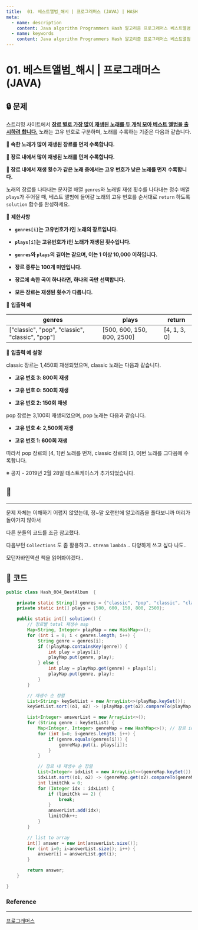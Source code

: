 ```yaml
---
title:  01. 베스트앨범_해시 | 프로그래머스 (JAVA) | HASH
meta:
  - name: description
    content: Java algorithm Programmers Hash 알고리즘 프로그래머스 베스트앨범 해시 
  - name: keywords
    content: Java algorithm Programmers Hash 알고리즘 프로그래머스 베스트앨범 해시 
---
```


# 01. 베스트앨범_해시 | 프로그래머스 (JAVA)

## 🔒 문제
스트리밍 사이트에서 <u>**장르 별로 가장 많이 재생된 노래를 두 개씩 모아 베스트 앨범을 출시하려 합니다.**</u> 노래는 고유 번호로 구분하며, 노래를 수록하는 기준은 다음과 같습니다.

**📌 속한 노래가 많이 재생된 장르를 먼저 수록합니다.**

**📌 장르 내에서 많이 재생된 노래를 먼저 수록합니다.**

**📌 장르 내에서 재생 횟수가 같은 노래 중에서는 고유 번호가 낮은 노래를 먼저 수록합니다.**

노래의 장르를 나타내는 문자열 배열 `genres`와 노래별 재생 횟수를 나타내는 정수 배열 `plays`가 주어질 때, 베스트 앨범에 들어갈 노래의 고유 번호를 순서대로 `return` 하도록 `solution` 함수를 완성하세요.

📢 **제한사항**

* **`genres[i]`는 고유번호가 i인 노래의 장르입니다.**

* **`plays[i]`는 고유번호가 i인 노래가 재생된 횟수입니다.**

* **`genres`와 `plays`의 길이는 같으며, 이는 1 이상 10,000 이하입니다.**

* **장르 종류는 100개 미만입니다.**

* **장르에 속한 곡이 하나라면, 하나의 곡만 선택합니다.**

* **모든 장르는 재생된 횟수가 다릅니다.**

📢 **입출력 예**

| genres | plays | return |
| --- | --- | --- |
| ["classic", "pop", "classic", "classic", "pop"]	| [500, 600, 150, 800, 2500] | [4, 1, 3, 0] |

📢 **입출력 예 설명**

classic 장르는 1,450회 재생되었으며, classic 노래는 다음과 같습니다.

* **고유 번호 3: 800회 재생**

* **고유 번호 0: 500회 재생**

* **고유 번호 2: 150회 재생**

pop 장르는 3,100회 재생되었으며, pop 노래는 다음과 같습니다.

* **고유 번호 4: 2,500회 재생**

* **고유 번호 1: 600회 재생**

따라서 pop 장르의 [4, 1]번 노래를 먼저, classic 장르의 [3, 0]번 노래를 그다음에 수록합니다.

※ 공지 - 2019년 2월 28일 테스트케이스가 추가되었습니다.

## 🔐

---

문제 자체는 이해하기 어렵지 않았는데, 정~말 오랜만에 알고리즘을 풀다보니까 머리가 돌아가지 않아서

다른 분들의 코드를 조금 참고했다.

다음부턴 `Collections` 도 좀 활용하고.. `stream` `lambda` .. 다양하게 쓰고 싶다 나도..

모던자바인액션 책을 읽어봐야겠다..


## 🔑 코드

```java
public class Hash_004_BestAlbum  {

    private static String[] genres = {"classic", "pop", "classic", "classic", "pop"};
    private static int[] plays = {500, 600, 150, 800, 2500};

    public static int[] solution() {
        // 장르별 total 재생수 map
        Map<String, Integer> playMap = new HashMap<>();
        for (int i = 0; i < genres.length; i++) {
            String genre = genres[i];
            if (!playMap.containsKey(genre)) {
                int play = plays[i];
                playMap.put(genre, play);
            } else {
                int play = playMap.get(genre) + plays[i];
                playMap.put(genre, play);
            }
        }

        // 재생수 순 정렬
        List<String> keySetList = new ArrayList<>(playMap.keySet());
        keySetList.sort((o1, o2) -> (playMap.get(o2).compareTo(playMap.get(o1))));

        List<Integer> answerList = new ArrayList<>();
        for (String genre : keySetList) {
            Map<Integer, Integer> genreMap = new HashMap<>(); // 장르 index, 재생수 맵
            for (int i=0; i<genres.length; i++) {
                if (genre.equals(genres[i])) {
                    genreMap.put(i, plays[i]);
                }
            }

            // 장르 내 재생수 순 정렬
            List<Integer> idxList = new ArrayList<>(genreMap.keySet());
            idxList.sort((o1, o2) -> (genreMap.get(o2).compareTo(genreMap.get(o1))));
            int limitChk = 0;
            for (Integer idx : idxList) {
                if (limitChk == 2) {
                    break;
                }
                answerList.add(idx);
                limitChk++;
            }
        }

        // list to array
        int[] answer = new int[answerList.size()];
        for (int i=0; i<answerList.size(); i++) {
            answer[i] = answerList.get(i);
        }

        return answer;
    }

}
```

### Reference

---

[프로그래머스](https://programmers.co.kr/learn/challenges)